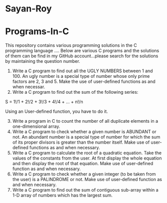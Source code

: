 # Sayan-Roy
# Programs-In-C
This repository contains various programming solutions in the C programming language .... Below are various C programs and the solutions of them can be find in my GitHub account...please search for the solutions by maintaining the question number.
1. Write a C program to find out all the UGLY NUMBERS between 1 and 100. An ugly number is a special type of number whose only prime factors are 2, 3 and 5. Make the use of user-defined functions as and when necessar.
2.	Write a C program to find out the sum of the following series:

   S = 1!/1 + 2!/2 + 3!/3 + 4!/4 + … + n!/n 

   Using an User-defined function, you have to do it.
   
3. Write a program in C to count the number of all duplicate elements in a one-dimensional array.
4. Write a C program to check whether a given number is ABUNDANT or not. An abundant number is a special type of number for which the sum of its proper divisors is greater than the number itself. Make use of user-defined functions as and when necessary.
5. Write a C program to calculate the root of a quadratic equation. Take the values of the constants from the user. At first display the whole equation and then display the root of that equation. Make use of user-defined function as and when necessary. 
6. Write a C program to check whether a given integer (to be taken from the user) is a PALINDROME or not. Make use of user-defined function as and when necessary.
7. Write a C program to find out the sum of contiguous sub-array within a 1-D array of numbers which has the largest sum. 

